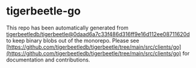 # tigerbeetle-go
This repo has been automatically generated from [tigerbeetledb/tigerbeetle@0daad6a7c33f486d316ff9e16d112ee08711620d](https://github.com/tigerbeetledb/tigerbeetle/commit/0daad6a7c33f486d316ff9e16d112ee08711620d) to keep binary blobs out of the monorepo. Please see [https://github.com/tigerbeetledb/tigerbeetle/tree/main/src/clients/go](https://github.com/tigerbeetledb/tigerbeetle/tree/main/src/clients/go) for documentation and contributions.
